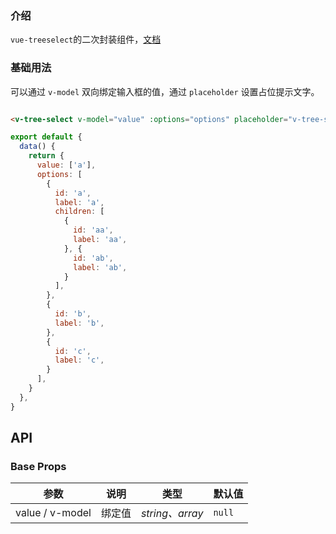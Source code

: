 ### 介绍

`vue-treeselect`的二次封装组件，[文档](https://www.vue-treeselect.cn/)

### 基础用法

可以通过 `v-model` 双向绑定输入框的值，通过 `placeholder` 设置占位提示文字。

```html

<v-tree-select v-model="value" :options="options" placeholder="v-tree-select" clearable multiple/>
```

```js
export default {
  data() {
    return {
      value: ['a'],
      options: [
        {
          id: 'a',
          label: 'a',
          children: [
            {
              id: 'aa',
              label: 'aa',
            }, {
              id: 'ab',
              label: 'ab',
            }
          ],
        },
        {
          id: 'b',
          label: 'b',
        },
        {
          id: 'c',
          label: 'c',
        }
      ],
    }
  },
}
```

## API

### Base Props

| 参数   | 说明           | 类型      | 默认值 |
| ------ | -------------- | --------- | ------ |
| value / v-model | 绑定值| _string、array_  | `null`    |
